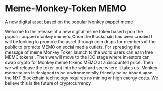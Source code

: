 # Meme-Monkey-Token MEMO
A new digital asset based on the popular Monkey puppet meme

Welcome to the release of a new digital meme token based upon the popular puppet monkey meme's.
Once the Blockchain has been created I will be looking to promote the asset through coin drops for members of the public to promote MEMO on social media outlets. For spreading the message of meme Monkey Token launch to the world users can earn free MEMO tokens
.
Then we will move to the ICO stage where investors can swap crypto for Monkey meme tokens MEMO at a discounted price.
Then we will release the token out into he wild and see where it takes us.
Monkey meme token is designed to be environmentally friendly being based upon the NXT Blockchain technology requires no mining or high energy costs.
We believe this is the future of cryptocurrency.
